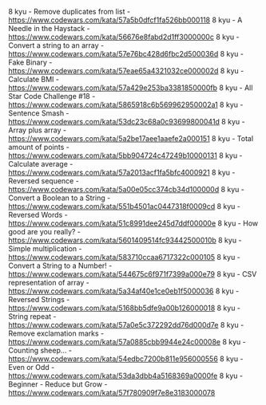8 kyu - Remove duplicates from list - https://www.codewars.com/kata/57a5b0dfcf1fa526bb000118
8 kyu - A Needle in the Haystack - https://www.codewars.com/kata/56676e8fabd2d1ff3000000c
8 kyu - Convert a string to an array - https://www.codewars.com/kata/57e76bc428d6fbc2d500036d
8 kyu - Fake Binary - https://www.codewars.com/kata/57eae65a4321032ce000002d
8 kyu - Calculate BMI - https://www.codewars.com/kata/57a429e253ba3381850000fb
8 kyu - All Star Code Challenge #18 - https://www.codewars.com/kata/5865918c6b569962950002a1
8 kyu - Sentence Smash - https://www.codewars.com/kata/53dc23c68a0c93699800041d
8 kyu - Array plus array - https://www.codewars.com/kata/5a2be17aee1aaefe2a000151
8 kyu - Total amount of points - https://www.codewars.com/kata/5bb904724c47249b10000131
8 kyu - Calculate average - https://www.codewars.com/kata/57a2013acf1fa5bfc4000921
8 kyu - Reversed sequence - https://www.codewars.com/kata/5a00e05cc374cb34d100000d
8 kyu - Convert a Boolean to a String - https://www.codewars.com/kata/551b4501ac0447318f0009cd
8 kyu - Reversed Words - https://www.codewars.com/kata/51c8991dee245d7ddf00000e
8 kyu - How good are you really? - https://www.codewars.com/kata/5601409514fc93442500010b
8 kyu - Simple multiplication - https://www.codewars.com/kata/583710ccaa6717322c000105
8 kyu - Convert a String to a Number! - https://www.codewars.com/kata/544675c6f971f7399a000e79
8 kyu - CSV representation of array - https://www.codewars.com/kata/5a34af40e1ce0eb1f5000036
8 kyu - Reversed Strings - https://www.codewars.com/kata/5168bb5dfe9a00b126000018
8 kyu - String repeat - https://www.codewars.com/kata/57a0e5c372292dd76d000d7e
8 kyu - Remove exclamation marks - https://www.codewars.com/kata/57a0885cbb9944e24c00008e
8 kyu - Counting sheep... - https://www.codewars.com/kata/54edbc7200b811e956000556
8 kyu - Even or Odd - https://www.codewars.com/kata/53da3dbb4a5168369a0000fe
8 kyu - Beginner - Reduce but Grow - https://www.codewars.com/kata/57f780909f7e8e3183000078
